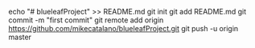 echo "# blueleafProject" >> README.md
git init
git add README.md
git commit -m "first commit"
git remote add origin https://github.com/mikecatalano/blueleafProject.git
git push -u origin master
